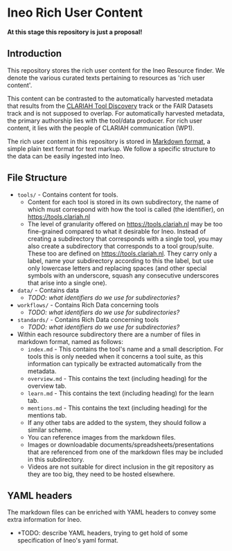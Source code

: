 # Ineo Rich User Content

**At this stage this repository is just a proposal!**

## Introduction

This repository stores the rich user content for the Ineo Resource finder. We
denote the various curated texts pertaining to resources as 'rich user
content'.

This content can be contrasted to the automatically harvested metadata that
results from the [CLARIAH Tool
Discovery](https://github.com/CLARIAH/tool-discovery) track or the FAIR
Datasets track and is not supposed to overlap. For automatically harvested
metadata, the primary authorship lies with the tool/data producer. For rich
user content, it lies with the people of CLARIAH communication (WP1).

The rich user content in this repository is stored in [Markdown
format](https://www.markdownguide.org/basic-syntax), a simple plain text format
for text markup. We follow a specific structure to the data can be easily
ingested into Ineo.

## File Structure

* ``tools/`` - Contains content for tools. 
    * Content for each tool is stored in its own subdirectory, the name of which must correspond with how the tool is called (the identifier), on <https://tools.clariah.nl>
    * The level of granularity offered on <https://tools.clariah.nl> may be too fine-grained compared to what it desirable for Ineo. Instead of creating a subdirectory that corresponds with a single tool, you may also create a subdirectory that corresponds to a tool group/suite. These too are defined on <https://tools.clariah.nl>. They carry only a label, name your subdirectory according to this the label, but use only lowercase letters and replacing spaces (and other special symbols with an underscore, squash any consecutive underscores that arise into a single one).
* ``data/`` -  Contains data
    * *TODO: what identifiers do we use for subdirectories?*
* ``workflows/`` -  Contains Rich Data concerning tools
    * *TODO: what identifiers do we use for subdirectories?*
* ``standards/`` -  Contains Rich Data concerning tools
    * *TODO: what identifiers do we use for subdirectories?*
* Within each resource subdirectory there are a number of files in markdown format, named as follows:
    * ``index.md`` - This contains the tool's name and a small description. For tools this is only needed when it concerns a tool suite, as this information can typically be extracted automatically from the metadata.
    * ``overview.md`` - This contains the text (including heading) for the overview tab.
    * ``learn.md`` - This contains the text (including heading) for the learn tab.
    * ``mentions.md`` - This contains the text (including heading) for the mentions tab.
    * If any other tabs are added to the system, they should follow a similar scheme.
    * You can reference images from the markdown files.
    * Images or downloadable documents/spreadsheets/presentations that are referenced from one of the markdown files may be included in this subdirectory.
    * Videos are not suitable for direct inclusion in the git repository as they are too big, they need to be hosted elsewhere.
    
## YAML headers

The markdown files can be enriched with YAML headers to convey some extra information for Ineo.

* *TODO: describe YAML headers, trying to get hold of some specification of Ineo's yaml format.


